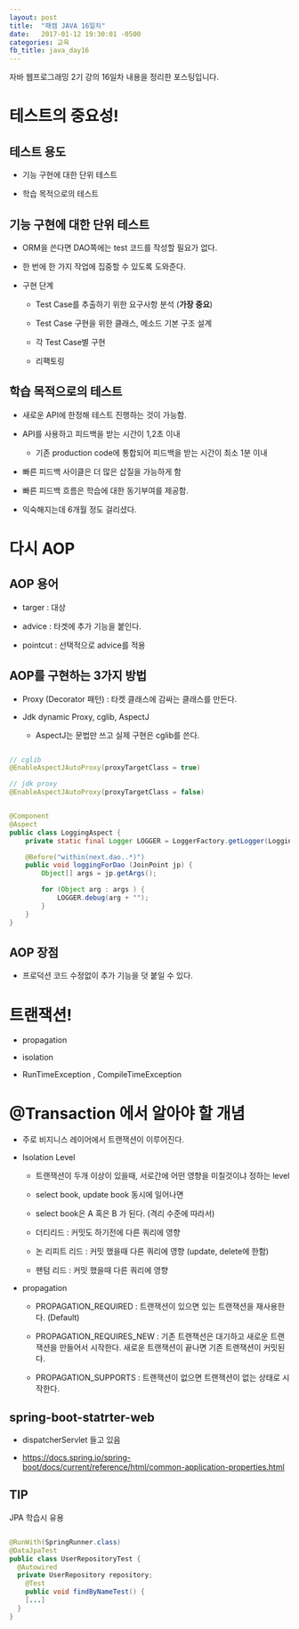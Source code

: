 ```yaml
---
layout: post
title:  "패캠 JAVA 16일차"
date:   2017-01-12 19:30:01 -0500
categories: 교육
fb_title: java_day16
---
```


자바 웹프로그래밍 2기 강의 16일차 내용을 정리한 포스팅입니다.

# 테스트의 중요성!

## 테스트 용도

* 기능 구현에 대한 단위 테스트

* 학습 목적으로의 테스트

## 기능 구현에 대한 단위 테스트

* ORM을 쓴다면 DAO쪽에는 test 코드를 작성할 필요가 없다.

* 한 번에 한 가지 작업에 집중할 수 있도록 도와준다.

* 구현 단계

  * Test Case를 추출하기 위한 요구사항 분석 (**가장 중요**)

  * Test Case 구현을 위한 클래스, 메소드 기본 구조 설계

  * 각 Test Case별 구현

  * 리팩토링

## 학습 목적으로의 테스트

* 새로운 API에 한정해 테스트 진행하는 것이 가능함.

* API를 사용하고 피드백을 받는 시간이 1,2초 이내

  * 기존 production code에 통합되어 피드백을 받는 시간이 최소 1분 이내

* 빠른 피드백 사이클은 더 많은 삽질을 가능하게 함

* 빠른 피드백 흐름은 학습에 대한 동기부여를 제공함.

* 익숙해지는데 6개월 정도 걸리셨다.


# 다시 AOP

## AOP 용어

* targer : 대상

* advice : 타겟에 추가 기능을 붙인다.

* pointcut : 선택적으로 advice를 적용

## AOP를 구현하는 3가지 방법

* Proxy (Decorator 패턴) : 타켓 클래스에 감싸는 클래스를 만든다.

* Jdk dynamic Proxy, cglib, AspectJ

  * AspectJ는 문법만 쓰고 실제 구현은 cglib를 쓴다.

``` java

// cglib
@EnableAspectJAutoProxy(proxyTargetClass = true)

// jdk proxy
@EnableAspectJAutoProxy(proxyTargetClass = false)

```

``` java

@Component
@Aspect
public class LoggingAspect {
    private static final Logger LOGGER = LoggerFactory.getLogger(LoggingAspect.class);

    @Before("within(next.dao..*)")
    public void loggingForDao (JoinPoint jp) {
        Object[] args = jp.getArgs();

        for (Object arg : args ) {
            LOGGER.debug(arg + "");
        }
    }
}

```

## AOP 장점

* 프로덕션 코드 수정없이 추가 기능을 덧 붙일 수 있다.

# 트랜잭션!

* propagation

* isolation

* RunTimeException , CompileTimeException

# @Transaction 에서 알아야 할 개념

* 주로 비지니스 레이어에서 트랜잭션이 이루어진다.

* Isolation Level

  * 트랜잭션이 두개 이상이 있을때, 서로간에 어떤 영향을 미칠것이냐 정하는 level

  * select book, update book 동시에 일어나면

  * select book은 A 혹은 B 가 된다. (격리 수준에 따라서)

  * 더티리드 : 커밋도 하기전에 다른 쿼리에 영향

  * 논 리피트 리드 : 커밋 했을때 다른 쿼리에 영향 (update, delete에 한함)

  * 팬텀 리드 : 커밋 했을때 다른 쿼리에 영향

* propagation

  * PROPAGATION_REQUIRED : 트랜잭션이 있으면 있는 트랜잭션을 재사용한다. (Default)

  * PROPAGATION_REQUIRES_NEW : 기존 트랜잭션은 대기하고 새로운 트랜잭션을 만들어서 시작한다. 새로운 트랜잭션이 끝나면 기존 트랜잭션이 커밋된다.

  * PROPAGATION_SUPPORTS : 트랜잭션이 없으면 트랜잭션이 없는 상태로 시작한다.

## spring-boot-statrter-web

  * dispatcherServlet 들고 있음

  * https://docs.spring.io/spring-boot/docs/current/reference/html/common-application-properties.html


## TIP

JPA 학습시 유용

``` java

@RunWith(SpringRunner.class)
@DataJpaTest
public class UserRepositoryTest {
  @Autowired
  private UserRepository repository;
    @Test
    public void findByNameTest() {
    [...]
  }
}

```
